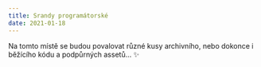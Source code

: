 ```yaml
---
title: Srandy programátorské
date: 2021-01-18
---
```

Na tomto místě se budou povalovat různé kusy archivního, nebo dokonce i běžícího kódu a podpůrných assetů... ✨